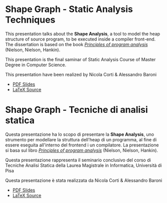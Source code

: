Shape Graph - Static Analysis Techniques
===

This presentation talks about the **Shape Analysis**, a tool to model the heap structure of source program, to be executed inside a compiler front-end. The dissertation is based on the book [*Principles of program analysis*](http://www.imm.dtu.dk/~hrni/PPA/ppa.html) (Nielson, Nielson, Hankin).

This presentation is the final saminar of Static Analysis Course of Master Degree in Computer Science.

This presentation have been realized by Nicola Corti & Alessandro Baroni

* [PDF Slides](https://github.com/cortinico/tas/raw/master/slides/slides.pdf)
* [LaTeX Source](https://github.com/cortinico/tas/blob/master/slides/slides.tex) 


Shape Graph - Tecniche di analisi statica
===

Questa presentazione ha lo scopo di presentare la **Shape Analysis**, uno strumento per modellare la struttura dell'heap di un programma, al fine di essere eseguita all'interno del frontend i un compilatore. La presentazione si basa sul libro [*Principles of program analysis*](http://www.imm.dtu.dk/~hrni/PPA/ppa.html) (Nielson, Nielson, Hankin).

Questa presentazione rappresenta il seminario conclusivo del corso di Tecniche Analisi Statica della Laurea Magistrale in Informatica, Università di Pisa

Questa presentazione è stata realizzata da Nicola Corti & Alessandro Baroni

* [PDF Slides](https://github.com/cortinico/tas/raw/master/slides/slides.pdf)
* [LaTeX Source](https://github.com/cortinico/tas/blob/master/slides/slides.tex) 


